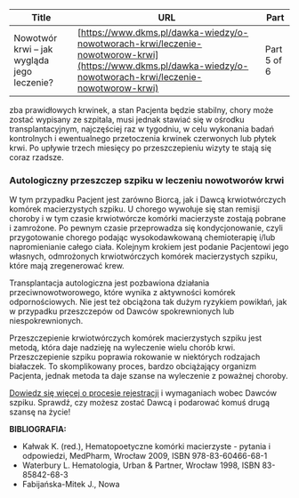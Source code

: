| **Title**       | **URL**           | **Part**              |
|-----------------|-------------------|-----------------------|
| Nowotwór krwi – jak wygląda jego leczenie?         | [https://www.dkms.pl/dawka-wiedzy/o-nowotworach-krwi/leczenie-nowotworow-krwi](https://www.dkms.pl/dawka-wiedzy/o-nowotworach-krwi/leczenie-nowotworow-krwi)    | Part 5 of 6          |

zba prawidłowych krwinek, a stan Pacjenta będzie stabilny, chory może zostać wypisany ze szpitala, musi jednak stawiać się w ośrodku transplantacyjnym, najczęściej raz w tygodniu, w celu wykonania badań kontrolnych i ewentualnego przetoczenia krwinek czerwonych lub płytek krwi. Po upływie trzech miesięcy po przeszczepieniu wizyty te stają się coraz rzadsze.


### Autologiczny przeszczep szpiku w leczeniu nowotworów krwi


W tym przypadku Pacjent jest zarówno Biorcą, jak i Dawcą krwiotwórczych komórek macierzystych szpiku. U chorego wywołuje się stan remisji choroby i w tym czasie krwiotwórcze komórki macierzyste zostają pobrane i zamrożone. Po pewnym czasie przeprowadza się kondycjonowanie, czyli przygotowanie chorego podając wysokodawkowaną chemioterapię i/lub napromienianie całego ciała. Kolejnym krokiem jest podanie Pacjentowi jego własnych, odmrożonych krwiotwórczych komórek macierzystych szpiku, które mają zregenerować krew.


Transplantacja autologiczna jest pozbawiona działania przeciwnowotworowego, które wynika z aktywności komórek odpornościowych. Nie jest też obciążona tak dużym ryzykiem powikłań, jak w przypadku przeszczepów od Dawców spokrewnionych lub niespokrewnionych.


Przeszczepienie krwiotwórczych komórek macierzystych szpiku jest metodą, która daje nadzieję na wyleczenie wielu chorób krwi. Przeszczepienie szpiku poprawia rokowanie w niektórych rodzajach białaczek. To skomplikowany proces, bardzo obciążający organizm Pacjenta, jednak metoda ta daje szanse na wyleczenie z poważnej choroby. 


[Dowiedz się więcej o procesie rejestracji](https://www.dkms.pl/dawka-wiedzy/o-rejestracji) i wymaganiach wobec Dawców szpiku. Sprawdź, czy możesz zostać Dawcą i podarować komuś drugą szansę na życie!


**BIBLIOGRAFIA:**


* Kałwak K. (red.), Hematopoetyczne komórki macierzyste \- pytania i odpowiedzi, MedPharm, Wrocław 2009, ISBN 978\-83\-60466\-68\-1
* Waterbury L. Hematologia, Urban \& Partner, Wrocław 1998, ISBN 83\-85842\-68\-3
* Fabijańska\-Mitek J., Nowa